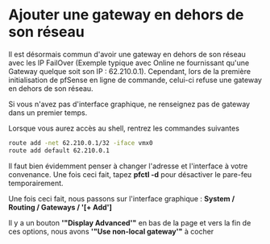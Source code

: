 # Ajouter une gateway en dehors de son réseau 
 
Il est désormais commun d'avoir une gateway en dehors de son réseau 
avec les IP FailOver (Exemple typique avec Online ne fournissant qu'une 
Gateway quelque soit son IP : 62.210.0.1). Cependant, lors de la 
première initialisation de pfSense en ligne de commande, celui-ci refuse 
une gateway en dehors de son réseau. 
 
Si vous n'avez pas d'interface graphique, ne renseignez pas de gateway 
dans un premier temps. 
 
Lorsque vous aurez accès au shell, rentrez les commandes suivantes 
 
``` bash 
route add -net 62.210.0.1/32 -iface vmx0 
route add default 62.210.0.1 
``` 
 
Il faut bien évidemment penser à changer l'adresse et l'interface à 
votre convenance. Une fois ceci fait, tapez **pfctl -d** pour désactiver 
le pare-feu temporairement. 
 
Une fois ceci fait, nous passons sur l'interface graphique : **System / 
Routing / Gateways / '[+ Add']** 
 
Il y a un bouton **'"Display Advanced'"** en bas de la page et vers la 
fin de ces options, nous avons **'"Use non-local gateway'"** à cocher 
